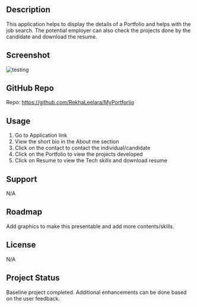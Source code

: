 
## Description

This application helps to display the details of a Portfolio and helps with the job search. The potential employer can also check the projects done by the candidate and download the resume.

## Screenshot
![testing](./public/assets/images/myportfolio.png)


## GitHub Repo

Repo: https://github.com/RekhaLeelara/MyPortforlio


## Usage

1. Go to Application link
2. View the short bio in the About me section
3. Click on the contact to contact the individual/candidate
4. Click on the Portfolio to view the projects developed
5. Click on Resume to view the Tech skills and download resume

## Support

N/A

## Roadmap

Add graphics to make this presentable and add more contents/skills.

## License

N/A

## Project Status

Baseline project completed. Additional enhancements can be done based on the user feedback.
